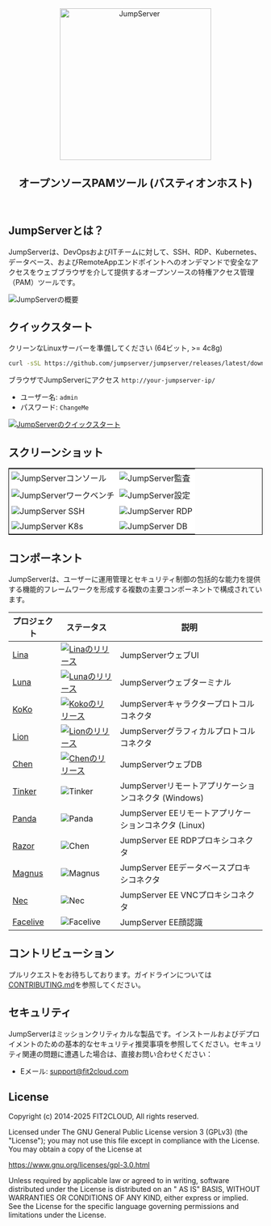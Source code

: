 <div align="center">
  <a name="readme-top"></a>
  <a href="https://jumpserver.com" target="_blank"><img src="https://download.jumpserver.org/images/jumpserver-logo.svg" alt="JumpServer" width="300" /></a>
  
## オープンソースPAMツール (バスティオンホスト)

</div>
<br/>

## JumpServerとは？

JumpServerは、DevOpsおよびITチームに対して、SSH、RDP、Kubernetes、データベース、およびRemoteAppエンドポイントへのオンデマンドで安全なアクセスをウェブブラウザを介して提供するオープンソースの特権アクセス管理（PAM）ツールです。

![JumpServerの概要](https://github.com/jumpserver/jumpserver/assets/32935519/35a371cb-8590-40ed-88ec-f351f8cf9045)

## クイックスタート

クリーンなLinuxサーバーを準備してください (64ビット, >= 4c8g)

```sh
curl -sSL https://github.com/jumpserver/jumpserver/releases/latest/download/quick_start.sh | bash
```

ブラウザでJumpServerにアクセス `http://your-jumpserver-ip/`
- ユーザー名: `admin`
- パスワード: `ChangeMe`

[![JumpServerのクイックスタート](https://github.com/user-attachments/assets/0f32f52b-9935-485e-8534-336c63389612)](https://www.youtube.com/watch?v=UlGYRbKrpgY "JumpServerのクイックスタート")

## スクリーンショット

<table style="border-collapse: collapse; border: 1px solid black;">
  <tr>
    <td style="padding: 5px;background-color:#fff;"><img src= "https://github.com/jumpserver/jumpserver/assets/32935519/99fabe5b-0475-4a53-9116-4c370a1426c4" alt="JumpServerコンソール"   /></td>
    <td style="padding: 5px;background-color:#fff;"><img src= "https://github.com/jumpserver/jumpserver/assets/32935519/a424d731-1c70-4108-a7d8-5bbf387dda9a" alt="JumpServer監査"   /></td>
  </tr>

  <tr>
    <td style="padding: 5px;background-color:#fff;"><img src= "https://github.com/jumpserver/jumpserver/assets/32935519/393d2c27-a2d0-4dea-882d-00ed509e00c9" alt="JumpServerワークベンチ"   /></td>
    <td style="padding: 5px;background-color:#fff;"><img src= "https://github.com/jumpserver/jumpserver/assets/32935519/3a2611cd-8902-49b8-b82b-2a6dac851f3e" alt="JumpServer設定"   /></td>
  </tr>

  <tr>
    <td style="padding: 5px;background-color:#fff;"><img src= "https://github.com/jumpserver/jumpserver/assets/32935519/1e236093-31f7-4563-8eb1-e36d865f1568" alt="JumpServer SSH"   /></td>
    <td style="padding: 5px;background-color:#fff;"><img src= "https://github.com/jumpserver/jumpserver/assets/32935519/69373a82-f7ab-41e8-b763-bbad2ba52167" alt="JumpServer RDP"   /></td>
  </tr>
  <tr>
    <td style="padding: 5px;background-color:#fff;"><img src= "https://github.com/jumpserver/jumpserver/assets/32935519/5bed98c6-cbe8-4073-9597-d53c69dc3957" alt="JumpServer K8s"   /></td>
    <td style="padding: 5px;background-color:#fff;"><img src= "https://github.com/jumpserver/jumpserver/assets/32935519/b80ad654-548f-42bc-ba3d-c1cfdf1b46d6" alt="JumpServer DB"   /></td>
  </tr>
</table>

## コンポーネント

JumpServerは、ユーザーに運用管理とセキュリティ制御の包括的な能力を提供する機能的フレームワークを形成する複数の主要コンポーネントで構成されています。

| プロジェクト                                              | ステータス                                                                                                                                                                 | 説明                                                                                             |
|--------------------------------------------------------|------------------------------------------------------------------------------------------------------------------------------------------------------------------------|---------------------------------------------------------------------------------------------------------|
| [Lina](https://github.com/jumpserver/lina)             | <a href="https://github.com/jumpserver/lina/releases"><img alt="Linaのリリース" src="https://img.shields.io/github/release/jumpserver/lina.svg" /></a>                   | JumpServerウェブUI                                                                                       |
| [Luna](https://github.com/jumpserver/luna)             | <a href="https://github.com/jumpserver/luna/releases"><img alt="Lunaのリリース" src="https://img.shields.io/github/release/jumpserver/luna.svg" /></a>                   | JumpServerウェブターミナル                                                                                 |
| [KoKo](https://github.com/jumpserver/koko)             | <a href="https://github.com/jumpserver/koko/releases"><img alt="Kokoのリリース" src="https://img.shields.io/github/release/jumpserver/koko.svg" /></a>                   | JumpServerキャラクタープロトコルコネクタ                                                                 |
| [Lion](https://github.com/jumpserver/lion)             | <a href="https://github.com/jumpserver/lion/releases"><img alt="Lionのリリース" src="https://img.shields.io/github/release/jumpserver/lion.svg" /></a>                   | JumpServerグラフィカルプロトコルコネクタ                                                                 |
| [Chen](https://github.com/jumpserver/chen)             | <a href="https://github.com/jumpserver/chen/releases"><img alt="Chenのリリース" src="https://img.shields.io/github/release/jumpserver/chen.svg" />                       | JumpServerウェブDB                                                                                       |  
| [Tinker](https://github.com/jumpserver/tinker)         | <img alt="Tinker" src="https://img.shields.io/badge/release-private-red" />                                                                                            | JumpServerリモートアプリケーションコネクタ (Windows)                                                    |
| [Panda](https://github.com/jumpserver/Panda)           | <img alt="Panda" src="https://img.shields.io/badge/release-private-red" />                                                                                             | JumpServer EEリモートアプリケーションコネクタ (Linux)                                                      |
| [Razor](https://github.com/jumpserver/razor)           | <img alt="Chen" src="https://img.shields.io/badge/release-private-red" />                                                                                              | JumpServer EE RDPプロキシコネクタ                                                                       |
| [Magnus](https://github.com/jumpserver/magnus)         | <img alt="Magnus" src="https://img.shields.io/badge/release-private-red" />                                                                                            | JumpServer EEデータベースプロキシコネクタ                                                                  |
| [Nec](https://github.com/jumpserver/nec)               | <img alt="Nec" src="https://img.shields.io/badge/release-private-red" />                                                                                               | JumpServer EE VNCプロキシコネクタ                                                                       |
| [Facelive](https://github.com/jumpserver/facelive)     | <img alt="Facelive" src="https://img.shields.io/badge/release-private-red" />                                                                                          | JumpServer EE顔認識                                                                                     |


## コントリビューション

プルリクエストをお待ちしております。ガイドラインについては[CONTRIBUTING.md][contributing-link]を参照してください。

## セキュリティ

JumpServerはミッションクリティカルな製品です。インストールおよびデプロイメントのための基本的なセキュリティ推奨事項を参照してください。セキュリティ関連の問題に遭遇した場合は、直接お問い合わせください：

- Eメール: support@fit2cloud.com

## License

Copyright (c) 2014-2025 FIT2CLOUD, All rights reserved.

Licensed under The GNU General Public License version 3 (GPLv3) (the "License"); you may not use this file except in compliance with the License. You may obtain a copy of the License at

https://www.gnu.org/licenses/gpl-3.0.html

Unless required by applicable law or agreed to in writing, software distributed under the License is distributed on an " AS IS" BASIS, WITHOUT WARRANTIES OR CONDITIONS OF ANY KIND, either express or implied. See the License for the specific language governing permissions and limitations under the License.

<!-- JumpServer official link -->
[docs-link]: https://jumpserver.com/docs
[discord-link]: https://discord.com/invite/W6vYXmAQG2
[contributing-link]: https://github.com/jumpserver/jumpserver/blob/dev/CONTRIBUTING.md

<!-- JumpServer Other link-->
[license-link]: https://www.gnu.org/licenses/gpl-3.0.html
[docker-link]: https://hub.docker.com/u/jumpserver
[github-release-link]: https://github.com/jumpserver/jumpserver/releases/latest
[github-stars-link]: https://github.com/jumpserver/jumpserver
[github-issues-link]: https://github.com/jumpserver/jumpserver/issues

<!-- Shield link-->
[github-release-shield]: https://img.shields.io/github/v/release/jumpserver/jumpserver
[github-stars-shield]: https://img.shields.io/github/stars/jumpserver/jumpserver?color=%231890FF&style=flat-square
[docker-shield]: https://img.shields.io/docker/pulls/jumpserver/jms_all.svg
[license-shield]: https://img.shields.io/github/license/jumpserver/jumpserver
[discord-shield]: https://img.shields.io/discord/1194233267294052363?style=flat&logo=discord&logoColor=%23f5f5f5&labelColor=%235462eb&color=%235462eb

<!-- Image link -->